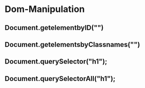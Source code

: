 # Dom-Manipulation

## Document.getelementbyID("")

## Document.getelementsbyClassnames("")

## Document.querySelector("h1");

## Document.querySelectorAll("h1");

